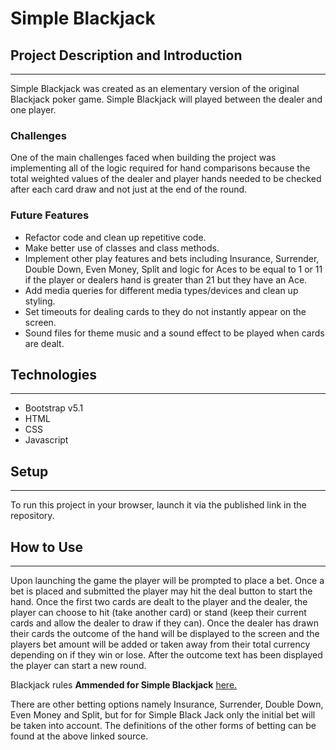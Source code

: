# Simple Blackjack

## Project Description and Introduction
---
Simple Blackjack was created as an elementary version of the original Blackjack poker game. Simple Blackjack will played between the dealer and one player.

### Challenges
One of the main challenges faced when building the project was implementing all of the logic required for hand comparisons because the total weighted values of the dealer and player hands needed to be checked after each card draw and not just at the end of the round.

### Future Features
- Refactor code and clean up repetitive code.
- Make better use of classes and class methods.
- Implement other play features and bets including Insurance, Surrender, Double Down, Even Money, Split and logic for Aces to be equal to 1 or 11 if the player or dealers hand is greater than 21 but they have an Ace.
- Add media queries for different media types/devices and clean up styling.
- Set timeouts for dealing cards to they do not instantly appear on the screen.
- Sound files for theme music and a sound effect to be played when cards are dealt.


## Technologies
---
- Bootstrap v5.1
- HTML
- CSS
- Javascript


## Setup
---
To run this project in your browser, launch it via the published link in the repository.


## How to Use
---
Upon launching the game the player will be prompted to place a bet. Once a bet is placed and submitted the player may hit the deal button to start the hand. Once the first two cards are dealt to the player and the dealer, the player can choose to hit (take another card) or stand (keep their current cards and allow the dealer to draw if they can). Once the dealer has drawn their cards the outcome of the hand will be displayed to the screen and the players bet amount will be added or taken away from their total currency depending on if they win or lose. After the outcome text has been displayed the player can start a new round.

Blackjack rules **Ammended for Simple Blackjack** [here.](https://www.ildado.com/blackjack_rules.html "This link will take you the rules of Blackjack")

There are other betting options namely Insurance, Surrender, Double Down, Even Money and Split, but for for Simple Black Jack only the initial bet will be taken into account. The definitions of the other forms of betting can be found at the above linked source.


